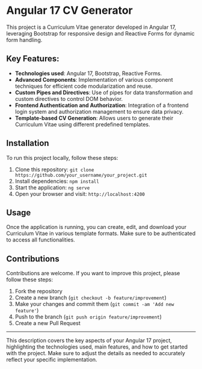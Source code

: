 # Angular 17 CV Generator

This project is a Curriculum Vitae generator developed in Angular 17, leveraging Bootstrap for responsive design and Reactive Forms for dynamic form handling.

## Key Features:

- **Technologies used**: Angular 17, Bootstrap, Reactive Forms.
- **Advanced Components**: Implementation of various component techniques for efficient code modularization and reuse.
- **Custom Pipes and Directives**: Use of pipes for data transformation and custom directives to control DOM behavior.
- **Frontend Authentication and Authorization**: Integration of a frontend login system and authorization management to ensure data privacy.
- **Template-based CV Generation**: Allows users to generate their Curriculum Vitae using different predefined templates.

## Installation

To run this project locally, follow these steps:

1. Clone this repository: `git clone https://github.com/your_username/your_project.git`
2. Install dependencies: `npm install`
3. Start the application: `ng serve`
4. Open your browser and visit: `http://localhost:4200`

## Usage

Once the application is running, you can create, edit, and download your Curriculum Vitae in various template formats. Make sure to be authenticated to access all functionalities.

## Contributions

Contributions are welcome. If you want to improve this project, please follow these steps:

1. Fork the repository
2. Create a new branch (`git checkout -b feature/improvement`)
3. Make your changes and commit them (`git commit -am 'Add new feature'`)
4. Push to the branch (`git push origin feature/improvement`)
5. Create a new Pull Request

---

This description covers the key aspects of your Angular 17 project, highlighting the technologies used, main features, and how to get started with the project. Make sure to adjust the details as needed to accurately reflect your specific implementation.